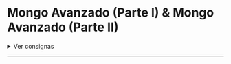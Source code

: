 # Mongo Avanzado (Parte I) & Mongo Avanzado (Parte II)

<details>
  <summary>Ver consignas</summary>

### Configuración del Servidor

- [✅] Agregar el modelo de persistencia de Mongo y mongoose a tu proyecto.
  Con base en nuestra implementación actual de productos, modificar el método GET / para que cumpla con los siguientes puntos:
  
  Deberá poder recibir por query params un limit (opcional), una page (opcional), un sort (opcional) y un query (opcional)
  - [✅] limit permitirá devolver sólo el número de elementos solicitados al momento de la petición, en caso de no recibir limit, éste será de 10.
  - [✅] Page permitirá devolver la página que queremos buscar, en caso de no recibir page, ésta será de 1
  - [] Query, el tipo de elemento que quiero buscar (es decir, qué filtro aplicar), en caso de no recibir query, realizar la búsqueda general
  - [] Sort: asc/desc, para realizar ordenamiento ascendente o descendente por precio, en caso de no recibir sort, no realizar ningún ordenamiento

[✅] El método GET deberá devolver un objeto con el siguiente formato:

```
{
  status:success/error
  payload: Resultado de los productos solicitados
  totalPages: Total de páginas
  prevPage: Página anterior
  nextPage: Página siguiente
  page: Página actual
  hasPrevPage: Indicador para saber si la página previa existe
  hasNextPage: Indicador para saber si la página siguiente existe.
  prevLink: Link directo a la página previa (null si hasPrevPage=false)
  nextLink: Link directo a la página siguiente (null si hasNextPage=false)
  }
```
[] Se deberá poder buscar productos por categoría o por disponibilidad, y se deberá poder realizar un ordenamiento de estos productos de manera ascendente o descendente por precio.

[] Además, agregar al router de carts los siguientes endpoints:
- DELETE api/carts/:cid/products/:pid deberá eliminar del carrito el producto seleccionado.
- PUT api/carts/:cid deberá actualizar el carrito con un arreglo de productos con el formato especificado arriba.
- PUT api/carts/:cid/products/:pid deberá poder actualizar SÓLO la cantidad de ejemplares del producto por cualquier cantidad pasada desde req.body
- DELETE api/carts/:cid deberá eliminar todos los productos del carrito
- Esta vez, para el modelo de Carts, en su propiedad products, el id de cada producto generado dentro del array tiene que hacer referencia al modelo de Products. Modificar la ruta /:cid para que al traer todos los productos, los traiga completos mediante un “populate”. De esta manera almacenamos sólo el Id, pero al solicitarlo podemos desglosar los productos asociados.

[] Crear una vista en el router de views ‘/products’ para visualizar todos los productos con su respectiva paginación. Cada producto mostrado puede resolverse de dos formas:
Llevar a una nueva vista con el producto seleccionado con su descripción completa, detalles de precio, categoría, etc. Además de un botón para agregar al carrito.
Contar con el botón de “agregar al carrito” directamente, sin necesidad de abrir una página adicional con los detalles del producto.

[] Además, agregar una vista en ‘/carts/:cid (cartId) para visualizar un carrito específico, donde se deberán listar SOLO los productos que pertenezcan a dicho carrito.

</details>

---
